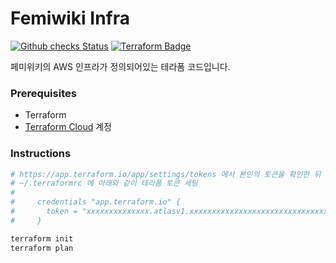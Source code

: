 Femiwiki Infra
========
[![Github checks Status]][github checks link] [![Terraform Badge]][Terraform Cloud Link]

페미위키의 AWS 인프라가 정의되어있는 테라폼 코드입니다.

### Prerequisites

- Terraform
- [Terraform Cloud] 계정

### Instructions

```bash
# https://app.terraform.io/app/settings/tokens 에서 본인의 토큰을 확인한 뒤
# ~/.terraformrc 에 아래와 같이 테라폼 토큰 세팅
#
#     credentials "app.terraform.io" {
#       token = "xxxxxxxxxxxxxx.atlasv1.xxxxxxxxxxxxxxxxxxxxxxxxxxxxxxxxxxxxxxxxxxxxxxxxxxxxxxxxxxxxxxxxxxx"
#     }

terraform init
terraform plan
```

[github checks status]: https://badgen.net/github/checks/femiwiki/infra/main
[github checks link]: https://github.com/femiwiki/infra/actions
[Terraform Badge]: https://badgen.net/badge/icon/terraform?label&icon=https://unpkg.com/badgen-icons@0.12.0/icons/terraform.svg
[Terraform Cloud Link]: https://app.terraform.io/app/femiwiki/workspaces
[Terraform Cloud]: https://app.terraform.io
